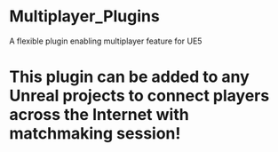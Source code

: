 # Multiplayer_Plugins
 A flexible plugin enabling multiplayer feature for UE5

# This plugin can be added to any Unreal projects to connect players across the Internet with matchmaking session!

